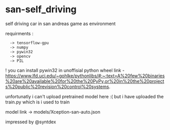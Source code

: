 # san-self_driving
self driving car in san andreas game as environment

requirments : 

      -> tensorflow-gpu
      -> numpy
      -> pywin32
      -> opencv
      -> PIL
      
      
! you can install pywin32 in unoffisial python wheel 
                        link - https://www.lfd.uci.edu/~gohlke/pythonlibs/#:~:text=A%20few%20binaries%20are%20available%20for%20the%20PyPy,or%20in%20the%20projects%20public%20revision%20control%20systems.
                        

unfortunatly i can't upload pretrained model here :(
but i have uploaded the train.py which is i used to train


model link -> models/Xception-san-auto.json









impressed by @syntdex

